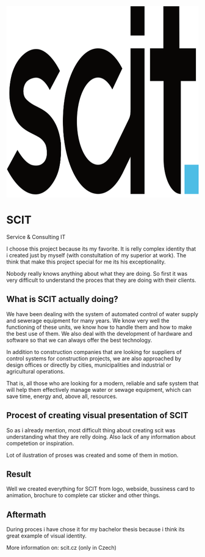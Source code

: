 <img src="https://github.com/Kasiczek/About-me-/blob/main/barva.png?raw=true" width="800" height="500"/>

# SCIT 
Service & Consulting IT

I choose this project because its my favorite. It is relly complex identity that i created just by myself (with constultation of my superior at work).
The think that make this project special for me its his exceptionality. 

Nobody really knows anything about what they are doing. So first it was very difficult to understand the proces that they are doing with their clients. 

## What is SCIT actually doing? 
We have been dealing with the system of automated control of water supply and sewerage equipment for many years. We know very well the functioning of these units, we know how to handle them and how to make the best use of them. We also deal with the development of hardware and software so that we can always offer the best technology.

In addition to construction companies that are looking for suppliers of control systems for construction projects, we are also approached by design offices or directly by cities, municipalities and industrial or agricultural operations.

That is, all those who are looking for a modern, reliable and safe system that will help them effectively manage water or sewage equipment, which can save time, energy and, above all, resources.

## Procest of creating visual presentation of SCIT
So as i already mention, most difficult thing about creating scit was understanding what they are relly doing. 
Also lack of any information about competetion or inspiration.

Lot of ilustration of proses was created and some of them in motion. 

## Result
Well we created everything for SCIT from logo, webside, bussiness card to animation, brochure to complete car sticker and other things.

## Aftermath
During proces i have chose it for my bachelor thesis because i think its great example of visual identity.

More information on: scit.cz (only in Czech)
